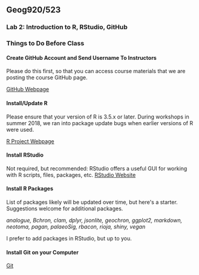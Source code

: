 ## Geog920/523
### Lab 2:  Introduction to R, RStudio, GitHub

### Things to Do Before Class


#### Create GitHub Account and Send Username To Instructors
Please do this first, so that you can access course materials that we are posting the course GitHub page.

[GitHub Webpage](https://www.github.com)

#### Install/Update R
Please ensure that your version of R is 3.5.x or later.  During workshops in summer 2018, we ran into package update bugs when earlier versions of R were used.

[R Project Webpage](https://www.r-project.org/)

#### Install RStudio
Not required, but recommended: RStudio offers a useful GUI  for working with R scripts, files, packages, etc. [RStudio Website](https://www.rstudio.com/)

#### Install R Packages
List of packages likely will be updated over time, but here's a starter.  Suggestions welcome for additional packages.

*analogue, Bchron, clam, dplyr, jsonlite, geochron, ggplot2, markdown, neotoma, pagan, palaeoSig, rbacon, rioja, shiny, vegan*

I prefer to add packages in RStudio, but up to you.

#### Install Git on your Computer
[Git](https://git-scm.com/downloads)
